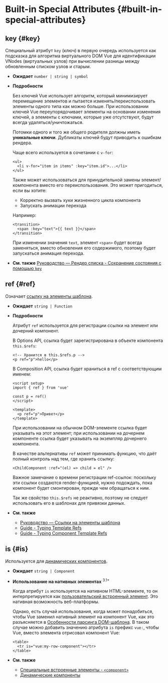 # Built-in Special Attributes {#built-in-special-attributes}

## key {#key}

 Специальный атрибут `key` (ключ) в первую очередь используется как подсказка для алгоритма виртуального DOM Vue для идентификации VNodes (виртуальных узлов) при вычислении разницы между обновленным списком узлов и старым.

- **Ожидает** `number | string | symbol`

- **Подробности**

  Без ключей Vue использует алгоритм, который минимизирует перемещение элементов и пытается изменять/переиспользовать элементы одного типа как можно больше. При использовании ключей Vue переупорядочивает элементы на основании изменения ключей, а элементы с ключами, которые уже отсутствуют, будут всегда удаляться/уничтожаться. 

  Потомки одного и того же общего родителя должны иметь **уникальные ключи**. Дубликаты ключей будут приводить к ошибкам рендера.

  Чаще всего используется в сочетании с `v-for`:

  ```vue-html
  <ul>
    <li v-for="item in items" :key="item.id">...</li>
  </ul>
  ```

  Также может использоваться для принудительной замены элемент/компонента вместо его переиспользования. Это может пригодиться, если вы хотите:

  - Корректно вызвать хуки жизненного цикла компонента
  - Запускать анимации перехода

  Например:

  ```vue-html
  <transition>
    <span :key="text">{{ text }}</span>
  </transition>
  ```

  При изменении значения `text`, элемент `<span>` будет всегда заменяться, вместо обновления его содержимого, поэтому будет запускаться анимация перехода.

- **См. также** [Руководство — Рендер списка - Сохранение состояния с помощью `key`](/guide/essentials/list#maintaining-state-with-key)

## ref {#ref}

Означает [ссылку на элементы шаблона](/guide/essentials/template-refs).

- **Ожидает** `string | Function`

- **Подробности**

  Атрибут `ref` используется для регистрации ссылки на элемент или дочерний компонент.

  В Options API, ссылка будет зарегистрирована в объекте компонента `this.$refs`:

  ```vue-html
  <!-- Хранится в this.$refs.p -->
  <p ref="p">hello</p>
  ```

  В Composition API, ссылка будет храниться в ref с соответствующим именем:

  ```vue
  <script setup>
  import { ref } from 'vue'

  const p = ref()
  </script>

  <template>
    <p ref="p">Привет</p>
  </template>
  ```

  При использовании на обычном DOM-элементе ссылка будет указывать на этот элемент; при использовании на дочернем компоненте ссылка будет указывать на экземпляр дочернего компонента.

  В качестве альтернативы `ref` может принимать функцию, что даёт полный контроль над тем, где хранить ссылку:

  ```vue-html
  <ChildComponent :ref="(el) => child = el" />
  ```

  Важное замечание о времени регистрации ref-ссылок: поскольку эти ссылки создаются render-функцией, нужно подождать, пока компонент будет смонтирован, прежде чем обращаться к ним.

  Так же свойство `this.$refs` не реактивно, поэтому не следует использовать его в шаблонах для привязки данных.

- **См. также**
  - [Руководство — Ссылки на элементы шаблона](/guide/essentials/template-refs)
  - [Guide - Typing Template Refs](/guide/typescript/composition-api#typing-template-refs) <sup class="vt-badge ts" />
  - [Guide - Typing Component Template Refs](/guide/typescript/composition-api#typing-component-template-refs) <sup class="vt-badge ts" />

## is {#is}

Используется для [динамических компонентов](/guide/essentials/component-basics#dynamic-components).

- **Ожидает** `string | Component`

- **Использование на нативных элементах** <sup class="vt-badge">3.1+</sup>

  Когда атрибут `is` используется на нативном HTML-элементе, то он интерпретируется как [пользовательский встроенный элемент](https://html.spec.whatwg.org/multipage/custom-elements#custom-elements-customized-builtin-example). Это нативная возможность веб-платформы.

  Однако, есть случай использования, когда может понадобиться, чтобы Vue заменил нативный элемент на компонент Vue, как это разъясняется в [Особенности парсинга DOM-шаблона](/guide/essentials/component-basics#dom-template-parsing-caveats). В таком случае можно добавить значению атрибута `is` префикс `vue:`, чтобы Vue, вместо элемента отрисовал компонент Vue:

  ```vue-html
  <table>
    <tr is="vue:my-row-component"></tr>
  </table>
  ```

- **См. также**

  - [Специальные встроенные элементы - `<component>`](/api/built-in-special-elements#component)
  - [Динамические компоненты](/guide/essentials/component-basics#dynamic-components)
